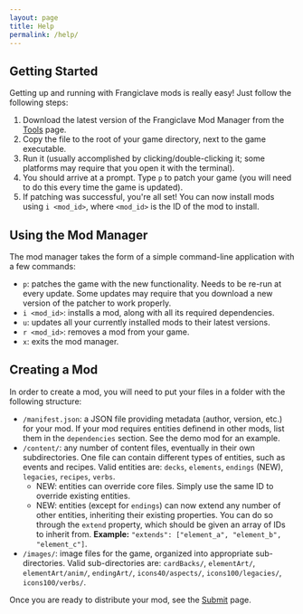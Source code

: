 ```yaml
---
layout: page
title: Help
permalink: /help/
---
```


## Getting Started

Getting up and running with Frangiclave mods is really easy! Just follow the following steps:

1. Download the latest version of the Frangiclave Mod Manager from the [Tools](/tools/) page.
2. Copy the file to the root of your game directory, next to the game executable.
3. Run it (usually accomplished by clicking/double-clicking it; some platforms may require that you open it with the terminal).
4. You should arrive at a prompt. Type `p` to patch your game (you will need to do this every time the game is updated).
5. If patching was successful, you're all set! You can now install mods using `i <mod_id>`, where `<mod_id>` is the ID of the mod to install.

## Using the Mod Manager

The mod manager takes the form of a simple command-line application with a few commands:

- `p`: patches the game with the new functionality. Needs to be re-run at every update. Some updates may require that you download a new version of the patcher to work properly.
- `i <mod_id>`: installs a mod, along with all its required dependencies.
- `u`: updates all your currently installed mods to their latest versions.
- `r <mod_id>`: removes a mod from your game.
- `x`: exits the mod manager.

## Creating a Mod

In order to create a mod, you will need to put your files in a folder with the following structure:

- `/manifest.json`: a JSON file providing metadata (author, version, etc.) for your mod. If your mod requires entities definend in other mods, list them in the `dependencies` section. See the demo mod for an example.
- `/content/`: any number of content files, eventually in their own subdirectories. One file can contain different types of entities, such as events and recipes. Valid entities are: `decks`, `elements`, `endings` (NEW), `legacies`, `recipes`, `verbs`.
  - NEW: entities can override core files. Simply use the same ID to override existing entities.
  - NEW: entities (except for `endings`) can now extend any number of other entities, inheriting their existing properties. You can do so through the `extend` property, which should be given an array of IDs to inherit from. **Example:** `"extends": ["element_a", "element_b", "element_c"]`.
- `/images/`: image files for the game, organized into appropriate sub-directories. Valid sub-directories are: `cardBacks/`, `elementArt/`, `elementArt/anim/`, `endingArt/`, `icons40/aspects/`, `icons100/legacies/`, `icons100/verbs/`.

Once you are ready to distribute your mod, see the [Submit](/submit/) page.
